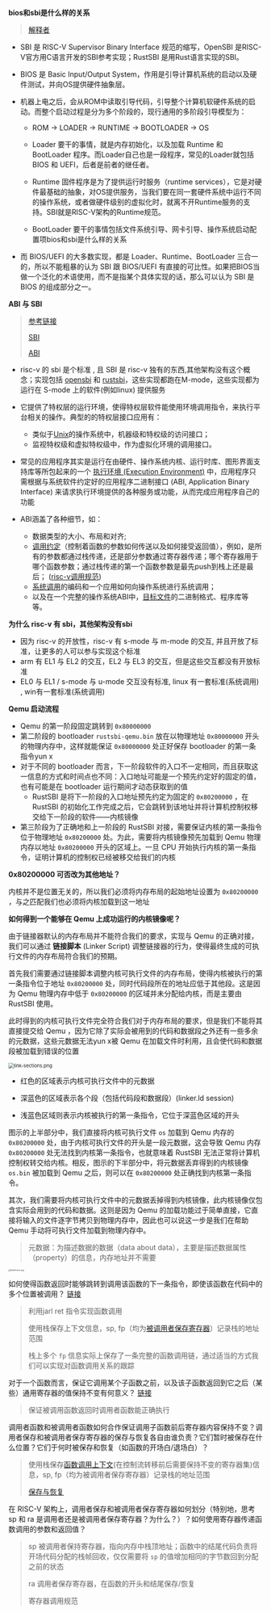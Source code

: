 **bios和sbi是什么样的关系**

> [解释者](https://github.com/denglj)

- SBI 是 RISC-V Supervisor Binary Interface 规范的缩写，OpenSBI 是RISC-V官方用C语言开发的SBI参考实现；RustSBI 是用Rust语言实现的SBI。

- BIOS 是 Basic Input/Output System，作用是引导计算机系统的启动以及硬件测试，并向OS提供硬件抽象层。

- 机器上电之后，会从ROM中读取引导代码，引导整个计算机软硬件系统的启动。而整个启动过程是分为多个阶段的，现行通用的多阶段引导模型为：

  - ROM -> LOADER -> RUNTIME -> BOOTLOADER -> OS

  - Loader 要干的事情，就是内存初始化，以及加载 Runtime 和 BootLoader 程序。而Loader自己也是一段程序，常见的Loader就包括 BIOS 和 UEFI，后者是前者的继任者。
  - Runtime 固件程序是为了提供运行时服务（runtime services），它是对硬件最基础的抽象，对OS提供服务，当我们要在同一套硬件系统中运行不同的操作系统，或者做硬件级别的虚拟化时，就离不开Runtime服务的支持。SBI就是RISC-V架构的Runtime规范。
  - BootLoader 要干的事情包括文件系统引导、网卡引导、操作系统启动配置项bios和sbi是什么样的关系

- 而 BIOS/UEFI 的大多数实现，都是 Loader、Runtime、BootLoader 三合一的，所以不能粗暴的认为 SBI 跟 BIOS/UEFI 有直接的可比性。如果把BIOS当做一个泛化的术语使用，而不是指某个具体实现的话，那么可以认为 SBI 是 BIOS 的组成部分之一。



**ABI 与 SBI**

> [参考链接](https://blog.csdn.net/u011011827/article/details/119185091)
>
> [SBI](https://zh.m.wikipedia.org/zh-hans/%E7%89%B9%E6%9D%83%E5%B1%82%E4%BA%8C%E8%BF%9B%E5%88%B6%E6%8E%A5%E5%8F%A3)
>
> [ABI](https://zh.wikipedia.org/wiki/%E5%BA%94%E7%94%A8%E4%BA%8C%E8%BF%9B%E5%88%B6%E6%8E%A5%E5%8F%A3)

- risc-v 的 sbi 是个标准 , 且 SBI 是 risc-v 独有的东西,其他架构没有这个概念；实现包括 [opensbi](https://github.com/riscv-software-src/opensbi) 和 [rustsbi](https://github.com/rustsbi/rustsbi)，这些实现都跑在M-mode，这些实现都为运行在 S-mode 上的软件(例如linux) 提供服务
- 它提供了特权层的运行环境，使得特权层软件能使用环境调用指令，来执行平台相关的操作。典型的的特权层接口应用有：
  - 类似于[Unix](https://zh.m.wikipedia.org/wiki/Unix)的操作系统中，机器级和特权级的访问接口；
  - 监视特权级和虚拟特权级中，作为虚拟化环境的调用接口。

- 常见的应用程序其实是运行在由硬件、操作系统内核、运行时库、图形界面支持库等所包起来的一个 [执行环境 (Execution Environment)](http://rcore-os.cn/rCore-Tutorial-Book-v3/chapter0/1what-is-os.html?highlight=abi#exec-env) 中，应用程序只需根据与系统软件约定好的应用程序二进制接口 (ABI, Application Binary Interface) 来请求执行环境提供的各种服务或功能，从而完成应用程序自己的功能
- ABI涵盖了各种细节，如：
  - 数据类型的大小、布局和对齐;
  - [调用约定](https://zh.wikipedia.org/wiki/调用约定)（控制着函数的参数如何传送以及如何接受返回值），例如，是所有的参数都通过栈传递，还是部分参数通过寄存器传递；哪个寄存器用于哪个函数参数；通过栈传递的第一个函数参数是最先push到栈上还是最后； ([risc-v调用规范](http://rcore-os.cn/rCore-Tutorial-Book-v3/chapter1/5support-func-call.html#term-calling-convention))
  - [系统调用](https://zh.wikipedia.org/wiki/系统调用)的编码和一个应用如何向操作系统进行系统调用；
  - 以及在一个完整的操作系统ABI中，[目标文件](https://zh.wikipedia.org/wiki/目标文件)的二进制格式、程序库等等。



**为什么 risc-v 有 sbi，其他架构没有sbi**

- 因为 risc-v 的开放性，risc-v 有 s-mode 与 m-mode 的交互, 并且开放了标准，让更多的人可以参与实现这个标准
- arm 有 EL1 与 EL2 的交互，EL2 与 EL3 的交互，但是这些交互都没有开放标准
- EL0 与 EL1 / s-mode 与 u-mode 交互没有标准, linux 有一套标准(系统调用) , win有一套标准(系统调用)



**Qemu 启动流程**

-  Qemu 的第一阶段固定跳转到 `0x80000000`
-  第二阶段的 bootloader `rustsbi-qemu.bin` 放在以物理地址 `0x80000000` 开头的物理内存中，这样就能保证 `0x80000000` 处正好保存 bootloader 的第一条指令yun x
-  对于不同的 bootloader 而言，下一阶段软件的入口不一定相同，而且获取这一信息的方式和时间点也不同：入口地址可能是一个预先约定好的固定的值，也有可能是在 bootloader 运行期间才动态获取到的值
   - RustSBI 是将下一阶段的入口地址预先约定为固定的 `0x80200000` ，在 RustSBI 的初始化工作完成之后，它会跳转到该地址并将计算机控制权移交给下一阶段的软件——内核镜像
-  第三阶段为了正确地和上一阶段的 RustSBI 对接，需要保证内核的第一条指令位于物理地址 `0x80200000` 处。为此，需要将内核镜像预先加载到 Qemu 物理内存以地址 `0x80200000` 开头的区域上。一旦 CPU 开始执行内核的第一条指令，证明计算机的控制权已经被移交给我们的内核



**0x80200000 可否改为其他地址？**

内核并不是位置无关的，所以我们必须将内存布局的起始地址设置为 `0x80200000` ，与之匹配我们也必须将内核加载到这一地址



**如何得到一个能够在 Qemu 上成功运行的内核镜像呢？**

由于链接器默认的内存布局并不能符合我们的要求，实现与 Qemu 的正确对接，我们可以通过 **链接脚本** (Linker Script) 调整链接器的行为，使得最终生成的可执行文件的内存布局符合我们的预期。

首先我们需要通过链接脚本调整内核可执行文件的内存布局，使得内核被执行的第一条指令位于地址 `0x80200000` 处，同时代码段所在的地址应低于其他段。这是因为 Qemu 物理内存中低于 `0x80200000` 的区域并未分配给内核，而是主要由 RustSBI 使用。

此时得到的内核可执行文件完全符合我们对于内存布局的要求，但是我们不能将其直接提交给 Qemu ，因为它除了实际会被用到的代码和数据段之外还有一些多余的元数据，这些元数据无法yun x被 Qemu 在加载文件时利用，且会使代码和数据段被加载到错误的位置

<img src="http://rcore-os.cn/rCore-Tutorial-Book-v3/_images/link-sections.png" alt="link-sections.png" style="zoom: 67%;" />

- 红色的区域表示内核可执行文件中的元数据

- 深蓝色的区域表示各个段（包括代码段和数据段）(linker.ld session)
- 浅蓝色区域则表示内核被执行的第一条指令，它位于深蓝色区域的开头

图示的上半部分中，我们直接将内核可执行文件 `os` 加载到 Qemu 内存的 `0x80200000` 处，由于内核可执行文件的开头是一段元数据，这会导致 Qemu 内存 `0x80200000` 处无法找到内核第一条指令，也就意味着 RustSBI 无法正常将计算机控制权转交给内核。相反，图示的下半部分中，将元数据丢弃得到的内核镜像 `os.bin` 被加载到 Qemu 之后，则可以在 `0x80200000` 处正确找到内核第一条指令。

其次，我们需要将内核可执行文件中的元数据丢掉得到内核镜像，此内核镜像仅包含实际会用到的代码和数据。这则是因为 Qemu 的加载功能过于简单直接，它直接将输入的文件逐字节拷贝到物理内存中，因此也可以说这一步是我们在帮助 Qemu 手动将可执行文件加载到物理内存中。

> 元数据：为描述数据的数据（data about data），主要是描述数据属性（property）的信息，内存地址并不需要



<img src="http://rcore-os.cn/rCore-Tutorial-Book-v3/_images/StackFrame.png" alt="StackFrame.png" style="zoom: 25%;" />

如何使得函数返回时能够跳转到调用该函数的下一条指令，即使该函数在代码中的多个位置被调用？ [链接](http://rcore-os.cn/rCore-Tutorial-Book-v3/chapter1/5support-func-call.html#:~:text=%E5%AF%B9%E6%AD%A4%EF%BC%8C%E6%8C%87%E4%BB%A4%E9%9B%86%E5%BF%85%E9%A1%BB%E7%BB%99%E7%94%A8%E4%BA%8E%E5%87%BD%E6%95%B0%E8%B0%83%E7%94%A8%E7%9A%84%E8%B7%B3%E8%BD%AC%E6%8C%87%E4%BB%A4%E4%B8%80%E4%BA%9B%E9%A2%9D%E5%A4%96%E7%9A%84%E8%83%BD%E5%8A%9B%EF%BC%8C%E8%80%8C%E4%B8%8D%E5%8F%AA%E6%98%AF%E5%8D%95%E7%BA%AF%E7%9A%84%E8%B7%B3%E8%BD%AC)

> 利用jarl ret 指令实现函数调用
>
> 使用栈保存上下文信息，sp, fp（均为[被调用者保存寄存器](http://rcore-os.cn/rCore-Tutorial-Book-v3/chapter1/5support-func-call.html#:~:text=%E8%A2%AB%E8%B0%83%E7%94%A8%E8%80%85%E4%BF%9D%E5%AD%98(Callee%2DSaved)%20%E5%AF%84%E5%AD%98%E5%99%A8)）记录栈的地址范围
>
> 栈上多个 `fp` 信息实际上保存了一条完整的函数调用链，通过适当的方式我们可以实现对函数调用关系的跟踪
>



对于一个函数而言，保证它调用某个子函数之前，以及该子函数返回到它之后（某些）通用寄存器的值保持不变有何意义？ [链接](http://rcore-os.cn/rCore-Tutorial-Book-v3/chapter1/5support-func-call.html#:~:text=%E5%A6%82%E6%9E%9C%E6%88%91%E4%BB%AC%E8%AF%95%E5%9B%BE,%E6%B0%B8%E4%B9%85%E4%B8%A2%E5%A4%B1%20%E3%80%82)

> 保证被调用函数返回时调用者函数能正确执行



调用者函数和被调用者函数如何合作保证调用子函数前后寄存器内容保持不变？调用者保存和被调用者保存寄存器的保存与恢复各自由谁负责？它们暂时被保存在什么位置？它们于何时被保存和恢复（如函数的开场白/退场白）？

> 使用栈保存[函数调用上下文](http://rcore-os.cn/rCore-Tutorial-Book-v3/chapter1/5support-func-call.html#:~:text=%E5%9C%A8%E6%8E%A7%E5%88%B6%E6%B5%81%E8%BD%AC%E7%A7%BB%E5%89%8D%E5%90%8E%E9%9C%80%E8%A6%81%E4%BF%9D%E6%8C%81%E4%B8%8D%E5%8F%98%E7%9A%84%E5%AF%84%E5%AD%98%E5%99%A8%E9%9B%86%E5%90%88%E7%A7%B0%E4%B9%8B%E4%B8%BA%20%E5%87%BD%E6%95%B0%E8%B0%83%E7%94%A8%E4%B8%8A%E4%B8%8B%E6%96%87)(在控制流转移前后需要保持不变的寄存器集)信息，sp, fp（均为被调用者保存寄存器）记录栈的地址范围
>
> [保存与恢复](http://rcore-os.cn/rCore-Tutorial-Book-v3/chapter1/5support-func-call.html#:~:text=%E5%8F%91%E7%8E%B0%E6%97%A0%E8%AE%BA%E6%98%AF%E8%B0%83%E7%94%A8%E5%87%BD%E6%95%B0%E8%BF%98%E6%98%AF%E8%A2%AB%E8%B0%83%E7%94%A8%E5%87%BD%E6%95%B0%EF%BC%8C%E9%83%BD%E4%BC%9A%E5%9B%A0%E8%B0%83%E7%94%A8%E8%A1%8C%E4%B8%BA%E8%80%8C%E9%9C%80%E8%A6%81%E4%B8%A4%E6%AE%B5%E5%8C%B9%E9%85%8D%E7%9A%84%E4%BF%9D%E5%AD%98%E5%92%8C%E6%81%A2%E5%A4%8D%E5%AF%84%E5%AD%98%E5%99%A8%E7%9A%84%E6%B1%87%E7%BC%96%E4%BB%A3%E7%A0%81%EF%BC%8C%E5%8F%AF%E4%BB%A5%E5%88%86%E5%88%AB%E5%B0%86%E5%85%B6%E7%A7%B0%E4%B8%BA%20%E5%BC%80%E5%9C%BA%20(Prologue)%20%E5%92%8C%20%E7%BB%93%E5%B0%BE%20(Epilogue)%EF%BC%8C%E5%AE%83%E4%BB%AC%E4%BC%9A%E7%94%B1%E7%BC%96%E8%AF%91%E5%99%A8%E5%B8%AE%E6%88%91%E4%BB%AC%E8%87%AA%E5%8A%A8%E6%8F%92%E5%85%A5%EF%BC%8C%E6%9D%A5%E5%AE%8C%E6%88%90%E7%9B%B8%E5%85%B3%E5%AF%84%E5%AD%98%E5%99%A8%E7%9A%84%E4%BF%9D%E5%AD%98%E4%B8%8E%E6%81%A2%E5%A4%8D) 



在 RISC-V 架构上，调用者保存和被调用者保存寄存器如何划分（特别地，思考 sp 和 ra 是调用者还是被调用者保存寄存器？为什么？）？如何使用寄存器传递函数调用的参数和返回值？

> sp 被调用者保持寄存器，指向内存中栈顶地址；函数中的结尾代码负责将开场代码分配的栈帧回收，仅仅需要将 `sp` 的值增加相同的字节数回到分配之前的状态
>
> ra 调用者保存寄存器，在函数的开头和结尾保存/恢复
>
> 寄存器调用规范